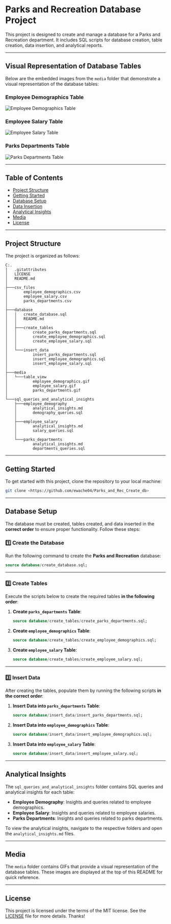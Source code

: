 # **Parks and Recreation Database Project**

This project is designed to create and manage a database for a Parks and Recreation department. It includes SQL scripts for database creation, table creation, data insertion, and analytical reports.

---

## Visual Representation of Database Tables

Below are the embedded images from the `media` folder that demonstrate a visual representation of the database tables:

### Employee Demographics Table
![Employee Demographics Table](media/table_view/employee_demographics.gif)

### Employee Salary Table
![Employee Salary Table](media/table_view/employee_salary.gif)

### Parks Departments Table
![Parks Departments Table](media/table_view/parks_departments.gif)

---

## Table of Contents

- [Project Structure](#project-structure)
- [Getting Started](#getting-started)
- [Database Setup](#database-setup)
- [Data Insertion](#data-insertion)
- [Analytical Insights](#analytical-insights)
- [Media](#media)
- [License](#license)

---

## Project Structure

The project is organized as follows:

```
C:.
│   .gitattributes
│   LICENSE
│   README.md
│
├───csv_files
│       employee_demographics.csv
│       employee_salary.csv
│       parks_departments.csv
│
├───database
│   │   create_database.sql
│   │   README.md
│   │
│   ├───create_tables
│   │       create_parks_departments.sql
│   │       create_employee_demographics.sql
│   │       create_employee_salary.sql
│   │
│   └───insert_data
│           insert_parks_departments.sql
│           insert_employee_demographics.sql
│           insert_employee_salary.sql
│
├───media
│   └───table_view
│           employee_demographics.gif
│           employee_salary.gif
│           parks_departments.gif
│
└───sql_queries_and_analytical_insights
    ├───employee_demography
    │       analytical_insights.md
    │       demography_queries.sql
    │
    ├───employee_salary
    │       analytical_insights.md
    │       salary_queries.sql
    │
    └───parks_departments
            analytical_insights.md
            departments_queries.sql
```

---

## Getting Started

To get started with this project, clone the repository to your local machine:

```bash
git clone <https://github.com/ewache04/Parks_and_Rec_Create_db>
```

---

## Database Setup

The database must be created, tables created, and data inserted in the **correct order** to ensure proper functionality. Follow these steps:

### **1️⃣ Create the Database**
Run the following command to create the **Parks and Recreation** database:

```sql
source database/create_database.sql;
```

---

### **2️⃣ Create Tables**
Execute the scripts below to create the required tables **in the following order**:

1. **Create `parks_departments` Table**:
   ```sql
   source database/create_tables/create_parks_departments.sql;
   ```

2. **Create `employee_demographics` Table**:
   ```sql
   source database/create_tables/create_employee_demographics.sql;
   ```

3. **Create `employee_salary` Table**:
   ```sql
   source database/create_tables/create_employee_salary.sql;
   ```

---

### **3️⃣ Insert Data**
After creating the tables, populate them by running the following scripts **in the correct order**:

1. **Insert Data into `parks_departments` Table**:
   ```sql
   source database/insert_data/insert_parks_departments.sql;
   ```

2. **Insert Data into `employee_demographics` Table**:
   ```sql
   source database/insert_data/insert_employee_demographics.sql;
   ```

3. **Insert Data into `employee_salary` Table**:
   ```sql
   source database/insert_data/insert_employee_salary.sql;
   ```

---

## Analytical Insights

The `sql_queries_and_analytical_insights` folder contains SQL queries and analytical insights for each table:

- **Employee Demography**: Insights and queries related to employee demographics.
- **Employee Salary**: Insights and queries related to employee salaries.
- **Parks Departments**: Insights and queries related to parks departments.

To view the analytical insights, navigate to the respective folders and open the `analytical_insights.md` files.

---

## Media

The `media` folder contains GIFs that provide a visual representation of the database tables. These images are displayed at the top of this README for quick reference. 

---

## License

This project is licensed under the terms of the MIT license. See the [LICENSE](LICENSE) file for more details. Thanks!

